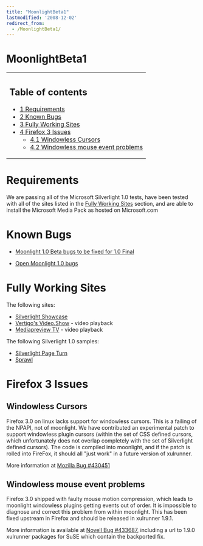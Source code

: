 ```yaml
---
title: "MoonlightBeta1"
lastmodified: '2008-12-02'
redirect_from:
  - /MoonlightBeta1/
---
```


MoonlightBeta1
==============

<table>
<col width="100%" />
<tbody>
<tr class="odd">
<td align="left"><h2>Table of contents</h2>
<ul>
<li><a href="#requirements">1 Requirements</a></li>
<li><a href="#known-bugs">2 Known Bugs</a></li>
<li><a href="#fully-working-sites">3 Fully Working Sites</a></li>
<li><a href="#firefox-3-issues">4 Firefox 3 Issues</a>
<ul>
<li><a href="#windowless-cursors">4.1 Windowless Cursors</a></li>
<li><a href="#windowless-mouse-event-problems">4.2 Windowless mouse event problems</a></li>
</ul></li>
</ul></td>
</tr>
</tbody>
</table>

Requirements
============

We are passing all of the Microsoft Silverlight 1.0 tests, have been tested with all of the sites listed in the [Fully Working Sites](#fully-working-sites) section, and are able to install the Microsoft Media Pack as hosted on Microsoft.com

Known Bugs
==========

-   [Moonlight 1.0 Beta bugs to be fixed for 1.0 Final](http://bugzilla.novell.com/buglist.cgi?query_format=advanced&classification=Mono&product=Moonlight&target_milestone=1.0.0&bug_status=NEW&bug_status=ASSIGNED&bug_status=NEEDINFO&bug_status=REOPENED&bugidtype=include&chfieldto=Now&cmdtype=doit)

-   [Open Moonlight 1.0 bugs](http://bugzilla.novell.com/buglist.cgi?bug_status=NEW&bug_status=ASSIGNED&bug_status=NEEDINFO&bug_status=REOPENED&chfieldto=Now&classification=Mono&emailassigned_to1=1&emailassigned_to2=1&emailcc2=1&emailqa_contact2=1&emailreporter2=1&field-1-0-0=bug_status&field-1-1-0=classification&field-1-2-0=product&product=Moonlight%20&query_format=advanced&type-1-0-0=anyexact&type-1-1-0=anyexact&type-1-2-0=anyexact&value-1-0-0=NEW%2CASSIGNED%2CNEEDINFO%2CREOPENED&value-1-1-0=Mono&value-1-2-0=Moonlight%20&order=bugs.bug_id%20&query_based_on=Moonlight)

Fully Working Sites
===================

The following sites:

-   [Silverlight Showcase](http://silverlight.net/Showcase)
-   [Vertigo's Video.Show](http://videoshow.vertigo.com) - video playback
-   [Mediapreview TV](http://mediapreview.tv) - video playback

The following Silverlight 1.0 samples:

-   [Silverlight Page Turn](http://silverlight.net/samples/1.0/Page-Turn/default.html)
-   [Sprawl](http://silverlight.net/samples/1.0/Sprawl/default.html)

Firefox 3 Issues
================

Windowless Cursors
------------------

Firefox 3.0 on linux lacks support for windowless cursors. This is a failing of the NPAPI, not of moonlight. We have contributed an experimental patch to support windowless plugin cursors (within the set of CSS defined cursors, which unfortunately does not overlap completely with the set of Silverlight defined cursors). The code is compiled into moonlight, and if the patch is rolled into FireFox, it should all "just work" in a future version of xulrunner.

More information at [Mozilla Bug \#430451](https://bugzilla.mozilla.org/show_bug.cgi?id=430451)

Windowless mouse event problems
-------------------------------

Firefox 3.0 shipped with faulty mouse motion compression, which leads to moonlight windowless plugins getting events out of order. It is impossible to diagnose and correct this problem from within moonlight. This has been fixed upstream in Firefox and should be released in xulrunner 1.9.1.

More information is available at [Novell Bug \#433687](https://bugzilla.novell.com/show_bug.cgi?id=433687), including a url to 1.9.0 xulrunner packages for SuSE which contain the backported fix.

